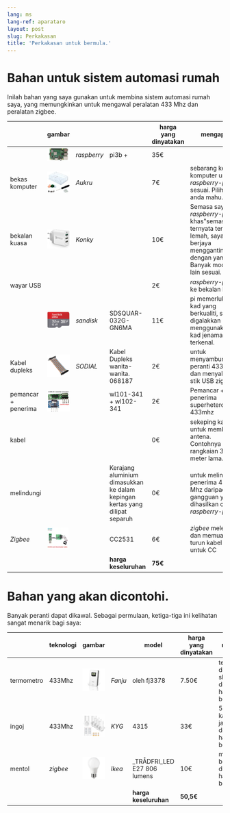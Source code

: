 ```yaml
---
lang: ms
lang-ref: aparataro
layout: post
slug: Perkakasan
title: 'Perkakasan untuk bermula.'
---
```

   
# Bahan untuk sistem automasi rumah

Inilah bahan yang saya gunakan untuk membina sistem automasi rumah saya, yang memungkinkan untuk mengawal peralatan 433 Mhz dan peralatan zigbee.

||gambar|||harga yang dinyatakan|mengapa|
| --- | --- | --- | --- | --- | --- | 
||![](/public/pi.jpg) | _raspberry_ |pi3b +| 35€ ||
|bekas komputer|![](/public/loĝejo.jpg) | _Aukru_ | | 7€ |sebarang kes komputer untuk _raspberry-pi3_ sesuai. Pilih yang anda mahu.|
|bekalan kuasa|![](/public/elektroprovizo.jpg) | _Konky_ | | 10€ |Semasa saya" _raspberry-pi3_ khas"semasa ternyata terlalu lemah, saya berjaya menggantinya dengan yang ini. Banyak model lain sesuai.|
|wayar USB|  |  || 2€ | _raspberry-pi3_ ke bekalan kuasa|
||![](/public/SD.jpg) | _sandisk_ | SDSQUAR-032G-GN6MA | 11€ |pi memerlukan kad yang berkualiti, sangat digalakkan menggunakan kad jenama terkenal.|
|Kabel dupleks|![](/public/dupont.jpg) | _SODIAL_ |Kabel Dupleks wanita-wanita. 068187| 2€|untuk menyambungkan peranti 433 Mhz, dan menyalakan stik USB zigbee|
|pemancar + penerima|![](/public/dissendilo-ricevilo-433Mhz.jpg) | |wl101-341 + wl102-341| 2€ |Pemancar + penerima superheterodyne 433mhz|
|kabel| | || 0€ |sekeping kabel untuk membuat antena. Contohnya kabel rangkaian 3 meter lama.|
|melindungi| | |Kerajang aluminium dimasukkan ke dalam kepingan kertas yang dilipat separuh| 0€ |untuk melindungi penerima 433 Mhz daripada gangguan yang dihasilkan oleh _raspberry-pi3_.|
|  _Zigbee_ |![](/public/cc2531+kablo.jpg) |  | CC2531|6€ | _zigbee_ melekat dan memuat turun kabel untuk CC|
| | | | **harga keseluruhan** | **75€** | 



# Bahan yang akan dicontohi.

Banyak peranti dapat dikawal. Sebagai permulaan, ketiga-tiga ini kelihatan sangat menarik bagi saya:

||teknologi|gambar||model|harga yang dinyatakan|mengapa|
| --- | --- | --- | --- | --- | --- | --- |
| termometro |433Mhz| ![](/public/fanju.jpeg)| _Fanju_ |oleh fj3378| 7.50€|termometer dengan skrin dengan harga yang berpatutan.|
| ingoj |433Mhz|![](/public/KYG.jpg)| _KYG_ | 4315 | 33€ |5 soket kawalan jauh dengan harga yang berpatutan.|
|mentol| _zigbee_ |![](/public/tradfri.jpg)| _Ikea_ | _TRÅDFRI_LED E27 806 lumens| 10€ |mentol boleh laras dengan harga yang berpatutan.|
| | | | | **harga keseluruhan** | **50,5€** | |


